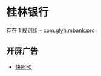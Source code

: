 # 桂林银行

存在 1 规则组 - [com.glyh.mbank.pro](/src/apps/com.glyh.mbank.pro.ts)

## 开屏广告

- [快照-0](https://i.gkd.li/import/import/12876201)

